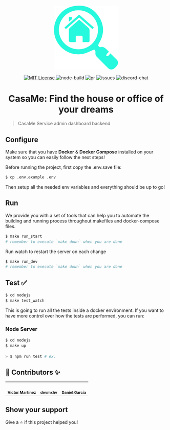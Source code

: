 <p align="center" >
  <img src="docs/images/logo.png" title="Casame" width="200">
</p>

<p align="center">
  <a href="./LICENSE" target="_blank">
    <img alt="MIT License" src="https://img.shields.io/github/license/Property-Search-Engine/admin-server" />
  </a>

  <img alt="node-build" src="https://img.shields.io/github/workflow/status/security-union/armore-server/NodeJS?logo=node.js" />

  <img alt="pr" src="https://img.shields.io/github/issues-pr/Property-Search-Engine/admin-server" />
  <img alt="issues" src="https://img.shields.io/github/issues/Property-Search-Engine/admin-server" />
  <img alt="discord-chat" src="https://img.shields.io/discord/803927161806520340?logo=discord" />
</p>

<h1 align="center">CasaMe: Find the house or office of your dreams</h1>

> CasaMe Service admin dashboard backend

## Configure

Make sure that you have **Docker** & **Docker Compose** installed on your system
so you can easily follow the next steps!

Before running the project, first copy the .env.save file:

```bash
$ cp .env.example .env
```

Then setup all the needed env variables and everything should be up to go!
## Run

We provide you with a set of tools that can help you to automate the building
and running process throughout makefiles and docker-compose files.

```bash
$ make run_start
# remember to execute `make down` when you are done
```

Run watch to restart the server on each change

```bash
$ make run_dev
# remember to execute `make down` when you are done
```

## Test ✅

```bash
$ cd nodejs
$ make test_watch
```

This is going to run all the tests inside a docker environment. If you want to
have more control over how the tests are performed, you can run:

### Node Server

```bash
$ cd nodejs
$ make up

> $ npm run test # ex.
```

## 👤 Contributors ✨

<table>
<tr>
<td align="center"><a href="https://github.com/JasterV"><img src="https://avatars3.githubusercontent.com/u/49537445?v=4" width="100" alt=""/><br /><sub><b>Victor Martínez</b></sub></a></td>
<td align="center"><a href="https://github.com/devmxhv"><img src="https://avatars.githubusercontent.com/u/18093090?s=400&u=f1be9a47c65f930f7cb6948fe3a606fdac42c197&v=4" width="100" alt=""/><br /><sub><b>devmxhv</b></sub></a></td>
<td align="center"><a href="https://github.com/Damantino"><img src="https://avatars.githubusercontent.com/u/50982542?s=400&u=94fbe1218e4fb44f5443848c1a586a087dfc773f&v=4" width="100" alt=""/><br /><sub><b>Daniel García</b></sub></a></td>
</tr>

</table>

## Show your support

Give a ⭐️ if this project helped you!

